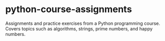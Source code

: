 # python-course-assignments
 Assignments and practice exercises from a Python programming course. Covers topics such as algorithms, strings, prime numbers, and happy numbers.
